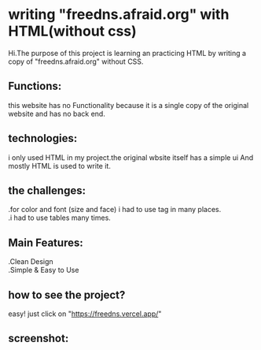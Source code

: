 # writing "freedns.afraid.org" with HTML(without css)
Hi.The purpose of this project is learning an practicing HTML by writing a copy of  "freedns.afraid.org" without CSS.
## Functions:
this website has no Functionality because it is a single copy of the original website and has no back end.
## technologies:
i only used HTML in my project.the original wbsite itself has a simple ui And mostly HTML is used to write it.
## the challenges:
.for color and font (size and face) i had to use tag in many places.  
.i had to use tables many times.
## Main Features:
.Clean Design  
.Simple & Easy to Use
## how to see the project?
easy! just click on "https://freedns.vercel.app/"
## screenshot:
